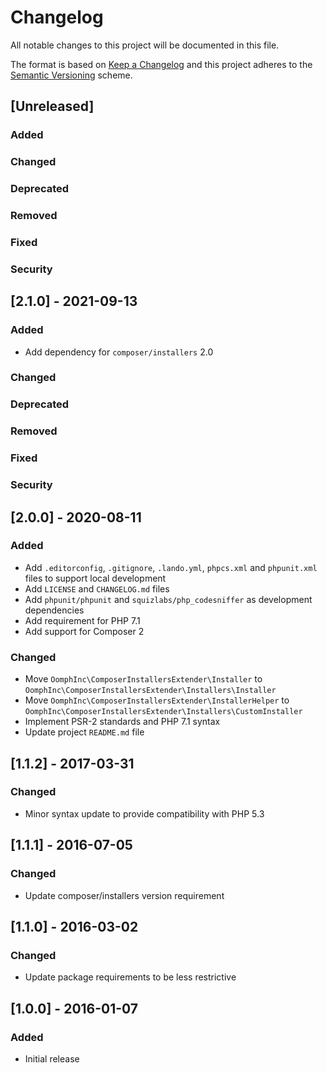 # Changelog
All notable changes to this project will be documented in this file.

The format is based on [Keep a Changelog][] and this project adheres to the
[Semantic Versioning][] scheme.

[Keep a Changelog]: http://keepachangelog.com
[Semantic Versioning]: https://semver.org

## [Unreleased]
### Added

### Changed

### Deprecated

### Removed

### Fixed

### Security

## [2.1.0] - 2021-09-13
### Added
- Add dependency for `composer/installers` 2.0

### Changed

### Deprecated

### Removed

### Fixed

### Security

## [2.0.0] - 2020-08-11
### Added
- Add `.editorconfig`, `.gitignore`, `.lando.yml`, `phpcs.xml` and `phpunit.xml`
  files to support local development
- Add `LICENSE` and `CHANGELOG.md` files
- Add `phpunit/phpunit` and `squizlabs/php_codesniffer` as development
  dependencies
- Add requirement for PHP 7.1
- Add support for Composer 2

### Changed
- Move `OomphInc\ComposerInstallersExtender\Installer` to
  `OomphInc\ComposerInstallersExtender\Installers\Installer`
- Move `OomphInc\ComposerInstallersExtender\InstallerHelper` to
  `OomphInc\ComposerInstallersExtender\Installers\CustomInstaller`
- Implement PSR-2 standards and PHP 7.1 syntax
- Update project `README.md` file

## [1.1.2] - 2017-03-31
### Changed
- Minor syntax update to provide compatibility with PHP 5.3

## [1.1.1] - 2016-07-05
### Changed
- Update composer/installers version requirement

## [1.1.0] - 2016-03-02
### Changed
- Update package requirements to be less restrictive

## [1.0.0] - 2016-01-07
### Added
- Initial release
